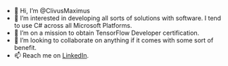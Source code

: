 - 👋 Hi, I’m @ClivusMaximus
- 👀 I’m interested in developing all sorts of solutions with software. I tend to use C# across all Microsoft Platforms.
- 🌱 I’m on a mission to obtain TensorFlow Developer certification.
- 💞️ I’m looking to collaborate on anything if it comes with some sort of benefit.
- 📫 Reach me on [LinkedIn](linkedin.com/in/clive-wilson-380303a).

<!---
ClivusMaximus/ClivusMaximus is a ✨ special ✨ repository because its `README.md` (this file) appears on your GitHub profile.
You can click the Preview link to take a look at your changes.
--->
